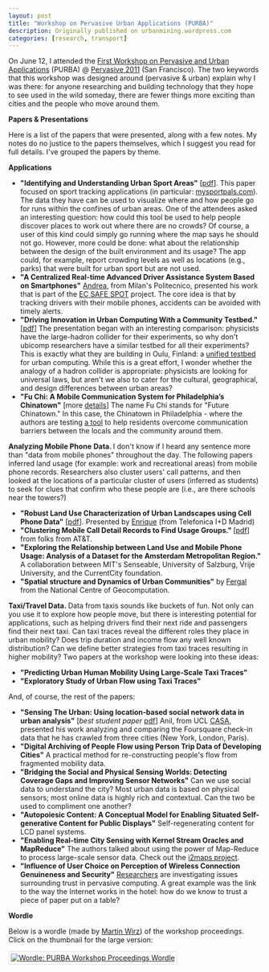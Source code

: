 ```yaml
---
layout: post
title: "Workshop on Pervasive Urban Applications (PURBA)"
description: Originally published on urbanmining.wordpress.com
categories: [research, transport]
---
```


On June 12, I attended the <a href="http://purba.mit.edu/" target="_blank">First Workshop on Pervasive and Urban Applications</a> (PURBA) @ <a href="http://pervasiveconference.org/2011/index.html" target="_blank">Pervasive 2011</a> (San Francisco). The two keywords that this workshop was designed around (pervasive &amp; urban) explain why I was there: for anyone researching and building technology that they hope to see used in the wild someday, there are fewer things more exciting than cities and the people who move around them.

<strong>Papers &amp; Presentations</strong>

Here is a list of the papers that were presented, along with a few notes. My notes do no justice to the papers themselves, which I suggest you read for full details. I've grouped the papers by theme.

<strong>Applications</strong>
<ul>
	<li><strong>"Identifying and Understanding Urban Sport Areas"</strong> [<a href="http://www.computer.org/portal/web/csdl/doi/10.1109/MC.2011.136" target="_blank">pdf</a>]. This paper focused on sport tracking applications (in particular: <a href="http://www.mysportpals.com/" target="_blank">mysportpals.com</a>). The data they have can be used to visualize where and how people go for runs within the confines of urban areas. One of the attendees asked an interesting question: how could this tool be used to help people discover places to work out where there are no crowds? Of course, a user of this kind could simply go running where the map says he should not go. However, more could be done: what about the relationship between the design of the built environment and its usage? The app could, for example, report crowding levels as well as locations (e.g., parks) that were built for urban sport but are not used.</li>
	<li><strong>"A Centralized Real-time Advanced Driver Assistance System Based on Smartphones"</strong> <a href="http://home.dei.polimi.it/corti/research.html" target="_blank">Andrea</a>, from Milan's Politecnico, presented his work that is part of the <a href="http://www.safespot-eu.org/" target="_blank">EC SAFE SPOT</a> project. The core idea is that by tracking drivers with their mobile phones, accidents can be avoided with timely alerts.</li>
	<li><strong>"Driving Innovation in Urban Computing With a Community Testbed." </strong>[<a href="http://cee.uma.pt/vk/files/pervasive11w.pdf" target="_blank">pdf</a>] The presentation began with an interesting comparison: physicists have the large-hadron collider for their experiments, so why don't ubicomp researchers have a similar testbed for all their experiments? This is exactly what they are building in Oulu, Finland: a <a href="http://www.ubioulu.fi/" target="_blank">unified testbed</a> for urban computing. While this is a great effort, I wonder whether the analogy of a hadron collider is appropriate: physicists are looking for universal laws, but aren't we also to cater for the cultural, geographical, and design differences between urban areas?</li>
	<li><strong>"Fu Chi: A Mobile Communication System for Philadelphia’s Chinatown"</strong> [more <a href="http://www.mobileactive.org/case-studies/fu-chi-mobile" target="_blank">details</a>] The name Fu Chi stands for "Future Chinatown." In this case, the Chinatown in Philadelphia - where the authors are testing <a href="http://futurechinatown.com/?page_id=5" target="_blank">a tool</a> to help residents overcome communication barriers between the locals and the community around them.</li>
</ul>
<strong>Analyzing Mobile Phone</strong> <strong>Data. </strong>I don't know if I heard any sentence more than "data from mobile phones" throughout the day. The following papers inferred land usage (for example: work and recreational areas) from mobile phone records. Researchers also cluster users' call patterns, and then looked at the locations of a particular cluster of users (inferred as students) to seek for clues that confirm who these people are (i.e., are there schools near the towers?)<strong>
</strong>
<ul>
	<li><strong>"Robust Land Use Characterization of Urban Landscapes using Cell Phone Data"</strong> [<a href="http://enriquefrias-martinez.info/yahoo_site_admin/assets/docs/paper_fuzzy.14593658.pdf" target="_blank">pdf</a>]. Presented by <a href="http://www.enriquefrias-martinez.info/" target="_blank">Enrique</a> (from Telefonica I+D Madrid)</li>
	<li><strong>"Clustering Mobile Call Detail Records to Find Usage Groups." </strong>[<a href="http://www2.research.att.com/%7Evarshavsky/papers/becker11clustering.pdf" target="_blank">pdf</a>] from folks from AT&amp;T.</li>
	<li><strong>"Exploring the Relationship between Land Use and Mobile Phone Usage: Analysis of a Dataset for the Amsterdam Metropolitan Region." </strong>A collaboration between MIT's Senseable, University of Salzburg, Vrije University, and the CurrentCity foundation.</li>
	<li><strong>"Spatial structure and Dynamics of Urban Communities"</strong> by <a href="http://ncg.nuim.ie/redir.php?action=staff/students/fwalsh" target="_blank">Fergal</a> from the National Centre of Geocomputation.</li>
</ul>
<strong>Taxi/Travel Data. </strong>Data from taxis sounds like buckets of fun. Not only can you use it to explore how people move, but there is interesting potential for applications, such as helping drivers find their next ride and passengers find their next taxi. Can taxi traces reveal the different roles they place in urban mobility? Does trip duration and income flow any well known distribution? Can we define better strategies from taxi traces resulting in higher mobility? Two papers at the workshop were looking into these ideas:
<ul>
	<li><strong>"Predicting Urban Human Mobility Using Large-Scale Taxi Traces"</strong></li>
	<li><strong>"Exploratory Study of Urban Flow using Taxi Traces"</strong></li>
</ul>
And, of course, the rest of the papers:
<ul>
	<li><strong>"Sensing The Urban: Using location-based social network data in urban analysis"</strong> [<em>best student paper</em> <a href="http://urbagram.net/media/SensingTheUrban-WP.pdf" target="_blank">pdf</a>] Anil, from UCL <a href="http://www.casa.ucl.ac.uk/" target="_blank">CASA</a>, presented his work analyzing and comparing the Foursquare check-in data that he has crawled from three cities (New York, London, Paris).
<strong></strong></li>
	<li><strong>"Digital Archiving of People Flow using Person Trip Data of Developing Cities"</strong> A practical method for re-constructing people's flow from fragmented mobility data.</li>
	<li><strong>"Bridging the Social and Physical Sensing Worlds: Detecting Coverage Gaps and Improving Sensor Networks"</strong> Can we use social data to understand the city? Most urban data is based on physical sensors; most online data is highly rich and contextual. Can the two be used to compliment one another?</li>
	<li><strong>"Autopoiesic Content: A Conceptual Model for Enabling Situated Self-generative Content for Public Displays"</strong> Self-regenerating content for LCD panel systems.</li>
	<li><strong>"Enabling Real-time City Sensing with Kernel Stream Oracles and MapReduce"</strong> The authors talked about using the power of Map-Reduce to process large-scale sensor data. Check out the <a href="http://ncg.nuim.ie/i2maps/docs/" target="_blank">i2maps project</a>.</li>
	<li><strong>"Influence of User Choice on Perception of Wireless Connection Genuineness and Security"</strong> <a href="http://www.cs.bath.ac.uk/pervasive/" target="_blank">Researchers</a> are investigating issues surrounding trust in pervasive computing. A great example was the link to the way the Internet works in the hotel: how do we know to trust a piece of paper put on a table?</li>
</ul>
<strong>Wordle</strong>

Below is a wordle (made by <a href="http://twitter.com/#!/wirzm" target="_blank">Martin Wirz</a>) of the workshop proceedings. Click on the thumbnail for the large version:

<a title="Wordle: PURBA Workshop Proceedings Wordle" href="http://www.wordle.net/show/wrdl/3757869/PURBA_Workshop_Proceedings_Wordle"><img class="aligncenter" style="border:1px solid #dddddd;padding:4px;" src="http://www.wordle.net/thumb/wrdl/3757869/PURBA_Workshop_Proceedings_Wordle" alt="Wordle: PURBA Workshop Proceedings Wordle" /></a>
